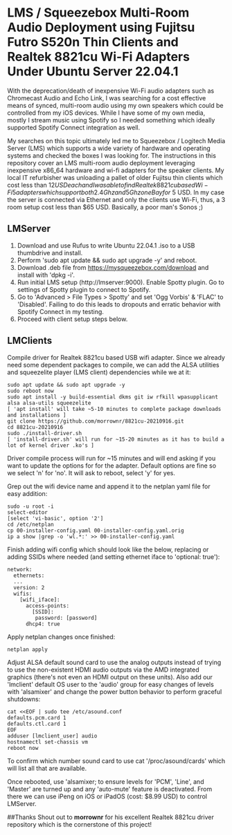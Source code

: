 # LMS / Squeezebox Multi-Room Audio Deployment using Fujitsu Futro S520n Thin Clients and Realtek 8821cu Wi-Fi Adapters Under Ubuntu Server 22.04.1
With the deprecation/death of inexpensive Wi-Fi audio adapters such as Chromecast Audio and Echo Link, I was searching for a cost effective means of synced, multi-room audio using my own speakers which could be controlled from my iOS devices. While I have some of my own media, mostly I stream music using Spotify so I needed something which ideally supported Spotify Connect integration as well.

My searches on this topic ultimately led me to Squeezebox / Logitech Media Server (LMS) which supports a wide variety of hardware and operating systems and checked the boxes I was looking for. The instructions in this repository cover an LMS multi-room audio deployment leveraging inexpensive x86_64 hardware and wi-fi adapters for the speaker clients. My local IT refurbisher was unloading a pallet of older Fujitsu thin clients which cost less than $12 USD each and I was able to find Realtek 8821cu based Wi-Fi 5 adapters which support both 2.4Ghz and 5Ghz on eBay for ~$5 USD. In my case the server is connected via Ethernet and only the clients use Wi-Fi, thus, a 3 room setup cost less than $65 USD. Basically, a poor man's Sonos ;)

## LMServer

1. Download and use Rufus to write Ubuntu 22.04.1 .iso to a USB thumbdrive and install.
2. Perform 'sudo apt update && sudo apt upgrade -y' and reboot.
3. Download .deb file from https://mysqueezebox.com/download and install with 'dpkg -i'.
4. Run initial LMS setup (http://lmserver:9000). Enable Spotty plugin. Go to settings of Spotty plugin to connect to Spotify.
5. Go to 'Advanced > File Types > Spotty' and set 'Ogg Vorbis' & 'FLAC' to 'Disabled'. Failing to do this leads to dropouts and erratic behavior with Spotify Connect in my testing.
6. Proceed with client setup steps below.


## LMClients

Compile driver for Realtek 8821cu based USB wifi adapter. Since we already need some dependent packages to compile, we can add the ALSA utilities and squeezelite player (LMS client) dependencies while we at it:
```
sudo apt update && sudo apt upgrade -y
sudo reboot now
sudo apt install -y build-essential dkms git iw rfkill wpasupplicant alsa alsa-utils squeezelite
[ 'apt install' will take ~5-10 minutes to complete package downloads and installations ]
git clone https://github.com/morrownr/8821cu-20210916.git
cd 8821cu-20210916
sudo ./install-driver.sh
[ 'install-driver.sh' will run for ~15-20 minutes as it has to build a lot of kernel driver .ko's ]
```
Driver compile process will run for ~15 minutes and will end asking if you want to update the options for for the adapter. Default options are fine so we select 'n' for 'no'. It will ask to reboot, select 'y' for yes.

Grep out the wifi device name and append it to the netplan yaml file for easy addition:
```
sudo -u root -i
select-editor
[select 'vi-basic', option '2']
cd /etc/netplan
cp 00-installer-config.yaml 00-installer-config.yaml.orig
ip a show |grep -o 'wl.*:' >> 00-installer-config.yaml
```

Finish adding wifi config which should look like the below, replacing or adding SSIDs where needed (and setting ethernet iface to 'optional: true'):
```
network:
  ethernets:
  ...
  version: 2  
  wifis:
    [wifi_iface]: 
      access-points: 
        [SSID]: 
         password: [password] 
      dhcp4: true
```

Apply netplan changes once finished:
```
netplan apply
```

Adjust ALSA default sound card to use the analog outputs instead of trying to use the non-existent HDMI audio outputs via the AMD integrated graphics (there's not even an HDMI output on these units). Also add our 'lmclient' default OS user to the 'audio' group for easy changes of levels with 'alsamixer' and change the power button behavior to perform graceful shutdowns:
```
cat <<EOF | sudo tee /etc/asound.conf  
defaults.pcm.card 1 
defaults.ctl.card 1
EOF
adduser [lmclient_user] audio
hostnamectl set-chassis vm
reboot now
```
To confirm which number sound card to use cat '/proc/asound/cards' which will list all that are available.

Once rebooted,  use 'alsamixer; to ensure levels for 'PCM', 'Line', and 'Master' are turned up and any 'auto-mute' feature is deactivated. From there we can use iPeng on iOS or iPadOS (cost: $8.99 USD) to control LMServer.

##Thanks
Shout out to **morrownr** for his excellent Realtek 8821cu driver repository which is the cornerstone of this project!
